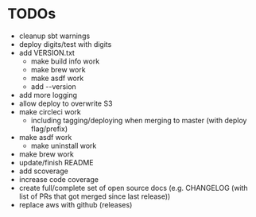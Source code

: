 # TODOs

* cleanup sbt warnings
* deploy digits/test with digits
* add VERSION.txt
  * make build info work
  * make brew work
  * make asdf work
  * add --version
* add more logging
* allow deploy to overwrite S3
* make circleci work
  * including tagging/deploying when merging to master (with deploy flag/prefix)
* make asdf work
  * make uninstall work
* make brew work
* update/finish README
* add scoverage
* increase code coverage
* create full/complete set of open source docs (e.g. CHANGELOG (with list of PRs that got merged since last release))
* replace aws with github (releases)
